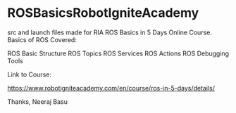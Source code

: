 # ROSBasicsRobotIgniteAcademy
src and launch files made for RIA ROS Basics in 5 Days Online Course.
Basics of ROS Covered:

ROS Basic Structure
ROS Topics
ROS Services
ROS Actions
ROS Debugging Tools

Link to Course: 

https://www.robotigniteacademy.com/en/course/ros-in-5-days/details/

Thanks,
Neeraj Basu
